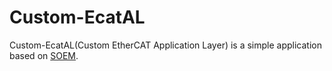 # Custom-EcatAL
Custom-EcatAL(Custom EtherCAT Application Layer) is a simple application based on [SOEM](https://github.com/OpenEtherCATsociety/SOEM).
